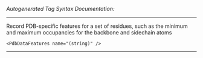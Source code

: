 _Autogenerated Tag Syntax Documentation:_

---
Record PDB-specific features for a set of residues, such as the minimum and maximum occupancies for the backbone and sidechain atoms

```
<PdbDataFeatures name="(string)" />
```



---
